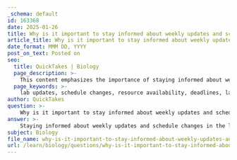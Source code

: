 ```yaml
---
_schema: default
id: 163368
date: 2025-01-26
title: Why is it important to stay informed about weekly updates and schedule changes in the lab?
article_title: Why is it important to stay informed about weekly updates and schedule changes in the lab?
date_format: MMM DD, YYYY
post_on_text: Posted on
seo:
  title: QuickTakes | Biology
  page_description: >-
    This content emphasizes the importance of staying informed about weekly updates and schedule changes in the lab to ensure effective course management and maximize learning opportunities.
  page_keywords: >-
    lab updates, schedule changes, resource availability, deadlines, lab preparation, communication expectations, feedback mechanisms
author: QuickTakes
question: >-
    Why is it important to stay informed about weekly updates and schedule changes in the lab?
answer: >-
    Staying informed about weekly updates and schedule changes in the lab is crucial for several reasons:\n\n1. **Schedule Changes**: Lab times or dates may change, and being aware of these updates ensures that students do not miss important sessions. This is particularly important for labs that may have limited availability or specific requirements for attendance.\n\n2. **Resource Availability**: Announcements may include information about additional resources, such as supplementary materials or study aids that can enhance understanding and performance in the lab. Accessing these resources can be vital for successful completion of assignments and practicals.\n\n3. **Deadlines and Reminders**: Important deadlines for assignments, quizzes, and practicals are often communicated through announcements. Staying updated helps students manage their time effectively and avoid last-minute rushes or missed deadlines.\n\n4. **Preparation for Labs**: Regular updates may include reminders about what students need to prepare for upcoming labs, such as specific materials or personal protective equipment (PPE) requirements. This ensures that students are adequately prepared and can participate safely and effectively.\n\n5. **Communication of Expectations**: Instructors may use announcements to clarify expectations regarding participation, grading, and conduct in the lab. Understanding these expectations can help students align their efforts with course requirements.\n\n6. **Feedback and Adjustments**: Regular updates can also provide feedback mechanisms, allowing students to understand how they are performing and what areas may need improvement. This can guide their study and preparation strategies.\n\nIn summary, staying informed through announcements and updates is essential for effective course management, ensuring safety, and maximizing learning opportunities in the lab environment.
subject: Biology
file_name: why-is-it-important-to-stay-informed-about-weekly-updates-and-schedule-changes-in-the-lab.md
url: /learn/biology/questions/why-is-it-important-to-stay-informed-about-weekly-updates-and-schedule-changes-in-the-lab
---
```


&nbsp;